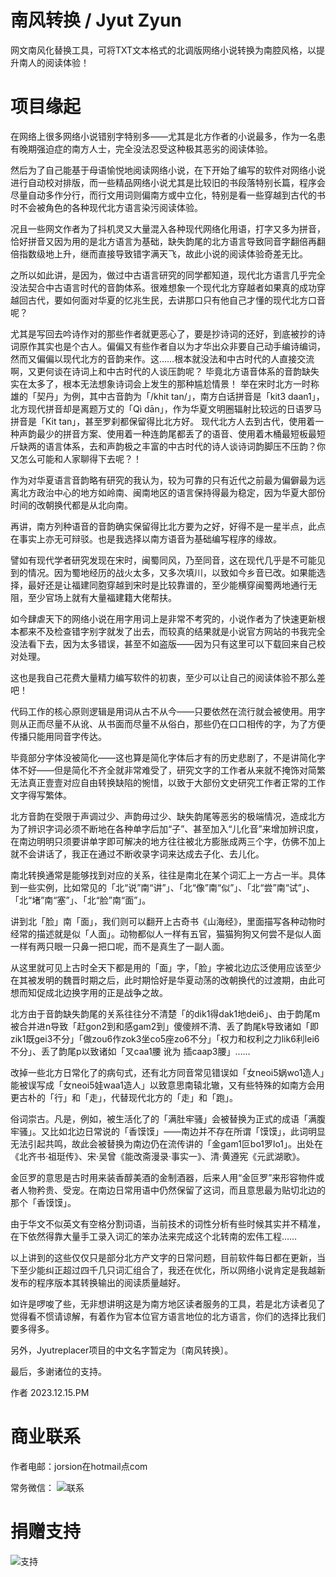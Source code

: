 # 南风转换 / Jyut Zyun
网文南风化替换工具，可将TXT文本格式的北调版网络小说转换为南腔风格，以提升南人的阅读体验！


# 项目缘起

在网络上很多网络小说错别字特别多——尤其是北方作者的小说最多，作为一名患有晚期强迫症的南方人士，完全没法忍受这种极其恶劣的阅读体验。

然后为了自己能基于母语愉悦地阅读网络小说，在下开始了编写的软件对网络小说进行自动校对排版，而一些精品网络小说尤其是比较旧的书段落特别长篇，程序会尽量自动多作分行，而行文用词则偏南方或中立化，特别是看一些穿越到古代的书时不会被角色的各种现代北方语言染污阅读体验。

况且一些网文作者为了抖机灵又大量混入各种现代网络化用语，打字又多为拼音，恰好拼音又因为用的是北方语言为基础，缺失韵尾的北方语言导致同音字翻倍再翻倍指数级地上升，继而直接导致错字满天飞，故此小说的阅读体验奇差无比。

之所以如此讲，是因为，做过中古语言研究的同学都知道，现代北方语言几乎完全没法契合中古语言时代的音韵体系。很难想象一个现代北方穿越者如果真的成功穿越回古代，要如何面对华夏的忆兆生民，去讲那口只有他自己才懂的现代北方口音呢？

尤其是写回去吟诗作对的那些作者就更恶心了，要是抄诗词的还好，到底被抄的诗词原作其实也是个古人。偏偏又有些作者自以为才华出众非要自己动手编诗编词，然而又偏偏以现代北方的音韵来作。这……根本就没法和中古时代的人直接交流啊，又更何谈在诗词上和中古时代的人谈压韵呢？
毕竟北方语音体系的音韵缺失实在太多了，根本无法想象诗词会上发生的那种尴尬情景！
举在宋时北方一时称雄的「契丹」为例，其中古音韵为「/khit tan/」，南方白话拼音是「kit3 daan1」，北方现代拼音却是离题万丈的「Qì dān」，作为华夏文明圈辐射比较远的日语罗马拼音是「Kit tan」，甚至罗刹都保留得比北方好。
现代北方人去到古代，使用着一种声韵最少的拼音方案、使用着一种连韵尾都丢了的语音、使用着木桶最短板最短斤缺两的语言体系，去和声韵极之丰富的中古时代的诗人谈诗词韵脚压不压韵？你又怎么可能和人家聊得下去呢？！

作为对华夏语言音韵略有研究的我认为，较为可靠的只有近代之前最为偏僻最为远离北方政治中心的地方如岭南、闽南地区的语言保持得最为稳定，因为华夏大部份时间的改朝换代都是从北向南。

再讲，南方列种语音的音韵确实保留得比北方要为之好，好得不是一星半点，此点在事实上亦无可辩驳。也是我选择以南方语音为基础编写程序的缘故。

譬如有现代学者研究发现在宋时，闽蜀同风，乃至同音，这在现代几乎是不可能见到的情况。因为蜀地经历的战火太多，又多次填川，以致如今乡音已改。如果能选择，最好还是让福建同胞穿越到宋时是比较靠谱的，至少能横穿闽蜀两地通行无阻，至少官场上就有大量福建籍大佬帮扶。

如今肆虐天下的网络小说在用字用词上是非常不考究的，小说作者为了快速更新根本都来不及检查错字别字就发了出去，而较真的结果就是小说官方网站的书我完全没法看下去，因为太多错误，甚至不如盗版——因为只有这里可以下载回来自己校对处理。

这也是我自己花费大量精力编写软件的初衷，至少可以让自己的阅读体验不那么差吧！

代码工作的核心原则逻辑是用词从古不从今——只要依然在流行就会被使用。用字则从正而尽量不从讹、从书面而尽量不从俗白，那些仍在口口相传的字，为了方便传播只能用同音字传达。

毕竟部分字体没被简化——这也算是简化字体后才有的历史悲剧了，不是讲简化字体不好——但是简化不齐全就非常难受了，研究文字的工作者从来就不掩饰对简繁无法真正壹壹对应自由转换缺陷的惋惜，以致于大部份文史研究工作者正常的工作文字得写繁体。

北方音韵在受限于声调过少、声韵毋过少、缺失韵尾等恶劣的极端情况，造成北方为了辨识字词必须不断地在各种单字后加“子”、甚至加入“儿化音”来增加辨识度，在南边明明只须要讲单字即可解决的地方往往被北方膨胀成两三个字，仿佛不加上就不会讲话了，我正在通过不断收录字词来达成去子化、去儿化。

南北转换通常是能够找到对应的关系，往往是南北在某个词汇上一方占一半。具体到一些实例，比如常见的「北“说”南“讲”」、「北“像”南“似”」、「北“尝”南“试”」、「北“堵”南“塞”」、「北“脸”南“面”」。

讲到北「脸」南「面」，我们则可以翻开上古奇书《山海经》，里面描写各种动物时经常的描述就是似「人面」。动物都似人一样有五官，猫猫狗狗又何尝不是似人面一样有两只眼一只鼻一把口呢，而不是真生了一副人面。

从这里就可见上古时全天下都是用的「面」字，「脸」字被北边広泛使用应该至少在其被发明的魏晋时期之后，此时期恰好是华夏动荡的改朝换代的过渡期，由此可想而知促成北边换字用的正是战争之故。

北方由于音韵缺失韵尾的关系往往分不清楚「的dik1得dak1地dei6」、由于韵尾m被合并进n导致「赶gon2到和感gam2到」傻傻辨不清、丢了韵尾k导致诸如「即zik1既gei3不分」「做zou6作zok3坐co5座zo6不分」「权力和权利之力lik6利lei6不分」、丢了韵尾p以致诸如「叉caa1腰 讹为 插caap3腰」……

改掉一些北方日常化了的病句式，还有北方同音常见错误如「女neoi5娲wo1造人」能被误写成「女neoi5娃waa1造人」以致意思南辕北辙，又有些特殊的如南方会用更古朴的「行」和「走」，代替现代北方的「走」和「跑」。

俗词崇古。凡是，例如，被生活化了的「满肚牢骚」会被替换为正式的成语「满腹牢骚」。又比如北边日常说的「香馍馍」——南边并不存在所谓「馍馍」，此词明显无法引起共鸣，故此会被替换为南边仍在流传讲的「金gam1叵bo1罗lo1」。出处在《北齐书·祖珽传》、宋·吴曾《能改斋漫录·事实一》、清·黄遵宪《元武湖歌》。

金叵罗的意思是古时用来装香醇美酒的金制酒器，后来人用“金叵罗”来形容物件或者人物矜贵、受宠。在南边日常用语中仍然保留了这词，而且意思最为贴切北边的那个「香馍馍」。

由于华文不似英文有空格分割词语，当前技术的词性分析有些时候其实并不精准，在下依然得靠大量手工录入词汇的笨办法来完成这个北转南的宏伟工程……

以上讲到的这些仅仅只是部分北方产文字的日常问题，目前软件每日都在更新，当下至少能纠正超过四千几只词汇组合了，我还在优化，所以网络小说肯定是我越新发布的程序版本其转换输出的阅读质量越好。

如许是啰唆了些，无非想讲明这是为南方地区读者服务的工具，若是北方读者见了觉得看不惯请谅解，有着作为官本位官方语言地位的北方语言，你们的选择比我们要多得多。


另外，Jyutreplacer项目的中文名字暂定为〔南风转换〕。

最后，多谢诸位的支持。

作者
2023.12.15.PM


# 商业联系
作者电邮：jorsion在hotmail点com

常务微信：
![联系](https://github.com/naamfung/jyutzyun/blob/main/%E8%81%94%E7%B3%BB.jpg)


# 捐赠支持
![支持](https://github.com/naamfung/jyutzyun/blob/main/%E6%94%B6%E6%AC%BE.jpg)
